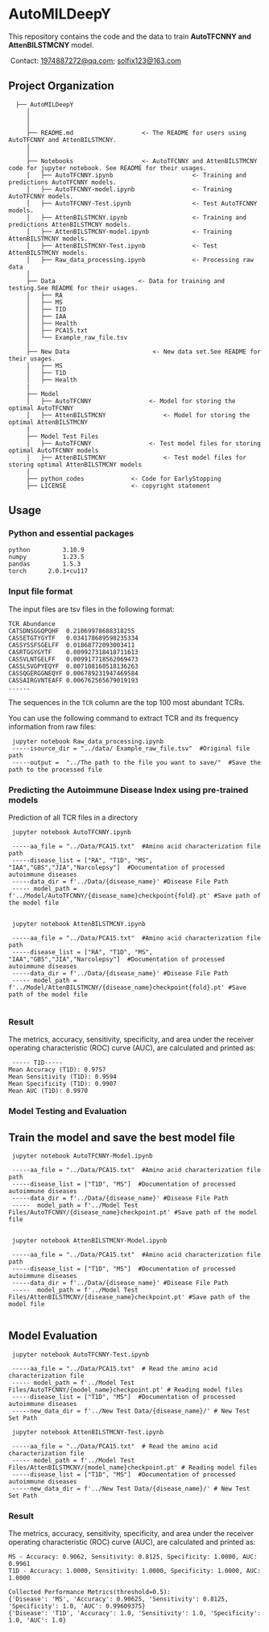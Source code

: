 # AutoMILDeepY

This repository contains the code and the data to train **AutoTFCNNY and AttenBILSTMCNY** model.

​    Contact: 1974887272@qq.com; solfix123@163.com

## Project Organization
      ├── AutoMILDeepY                     
         │
         │
         │     
         ├── README.md                   <- The README for users using AutoTFCNNY and AttenBILSTMCNY.
         │
         │
         ├── Notebooks                   <- AutoTFCNNY and AttenBILSTMCNY code for jupyter notebook. See README for their usages.
         │   ├── AutoTFCNNY.ipynb                      <- Training and predictions AutoTFCNNY models.
         │   ├── AutoTFCNNY-model.ipynb                <- Training  AutoTFCNNY models.
         │   ├── AutoTFCNNY-Test.ipynb                 <- Test AutoTFCNNY models.
         │   ├── AttenBILSTMCNY.ipynb                  <- Training and predictions AttenBILSTMCNY models.
         │   ├── AttenBILSTMCNY-model.ipynb            <- Training AttenBILSTMCNY models.
         │   ├── AttenBILSTMCNY-Test.ipynb             <- Test AttenBILSTMCNY models.
         │   ├── Raw_data_processing.ipynb             <- Processing raw data 
         │
         ├── Data                       <- Data for training and testing.See README for their usages.
         │   ├── RA
         │   ├── MS                   
         │   ├── TID                     
         │   ├── IAA                   
         │   ├── Health   
         │   ├── PCA15.txt  
         │   └── Example_raw_file.tsv        
         │
         ├── New Data                       <- New data set.See README for their usages.
         │   ├── MS
         │   ├── T1D                   
         │   ├── Health                     
         |
         ├── Model
         │   ├── AutoTFCNNY                <- Model for storing the optimal AutoTFCNNY  
         │   ├── AttenBILSTMCNY                <- Model for storing the optimal AttenBILSTMCNY  
         |
         ├── Model Test Files
         │   ├── AutoTFCNNY                <- Test model files for storing optimal AutoTFCNNY models
         │   ├── AttenBILSTMCNY                <- Test model files for storing optimal AttenBILSTMCNY models
         |
         ├── python_codes             <- Code for EarlyStopping    
         ├── LICENSE                  <- copyright statement  
       
             

## Usage

### Python and essential packages

```
python         3.10.9
numpy          1.23.5
pandas         1.5.3
torch      2.0.1+cu117
```

### Input file format

The input files are tsv files in the following format:

```
TCR	Abundance
CATSDNSGGQPQHF	0.21069978688318255
CASSETGTYGYTF	0.034178689598235334
CASSYSSFSGELFF	0.01868772093003411
CASRTGGYGYTF	0.009927318418711613
CASSVLNTGELFF	0.009917718562069473
CASSLSVGPYEQYF	0.007108160518136263
CASSQGERGGNEQYF	0.006789231947469584
CASSAIRGVNTEAFF	0.006762565679019193
......
```

The sequences in the `TCR` column are the top 100 most abundant TCRs.

You can use the following command to extract TCR and its frequency information from raw files:

```
 jupyter notebook Raw_data_processing.ipynb 
 -----isource_dir = "../data/ Example_raw_file.tsv"  #Original file path
 -----output =  "../The path to the file you want to save/"  #Save the path to the processed file
```

### Predicting the Autoimmune Disease Index using pre-trained models

Prediction of all TCR files in a directory

```
 jupyter notebook AutoTFCNNY.ipynb 
 
 -----aa_file = "../Data/PCA15.txt"  #Amino acid characterization file path
 -----disease_list = ["RA", "T1D", "MS", "IAA","GBS","JIA","Narcolepsy"]  #Documentation of processed autoimmune diseases
 -----data_dir = f'../Data/{disease_name}' #Disease File Path
 ----- model_path = f'../Model/AutoTFCNNY/{disease_name}checkpoint{fold}.pt' #Save path of the model file
 
```
```
 jupyter notebook AttenBILSTMCNY.ipynb 
 
 -----aa_file = "../Data/PCA15.txt"  #Amino acid characterization file path
 -----disease_list = ["RA", "T1D", "MS", "IAA","GBS","JIA","Narcolepsy"]  #Documentation of processed autoimmune diseases
 -----data_dir = f'../Data/{disease_name}' #Disease File Path
 ----- model_path = f'../Model/AttenBILSTMCNY/{disease_name}checkpoint{fold}.pt' #Save path of the model file
 
```
### Result

The metrics, accuracy, sensitivity, specificity, and area under the receiver operating characteristic (ROC) curve (AUC), are calculated and printed as:
``` 
 ----- T1D-----
Mean Accuracy (T1D): 0.9757
Mean Sensitivity (T1D): 0.9594
Mean Specificity (T1D): 0.9907
Mean AUC (T1D): 0.9970

```

### Model Testing and Evaluation

## Train the model and save the best model file

```
 jupyter notebook AutoTFCNNY-Model.ipynb 
 
 -----aa_file = "../Data/PCA15.txt"  #Amino acid characterization file path
 -----disease_list = ["T1D", "MS"]  #Documentation of processed autoimmune diseases
 -----data_dir = f'../Data/{disease_name}' #Disease File Path
 -----  model_path = f'../Model Test Files/AutoTFCNNY/{disease_name}checkpoint.pt' #Save path of the model file
 
```

```
 jupyter notebook AttenBILSTMCNY-Model.ipynb 
 
 -----aa_file = "../Data/PCA15.txt"  #Amino acid characterization file path
 -----disease_list = ["T1D", "MS"]  #Documentation of processed autoimmune diseases
 -----data_dir = f'../Data/{disease_name}' #Disease File Path
 -----  model_path = f'../Model Test Files/AttenBILSTMCNY/{disease_name}checkpoint.pt' #Save path of the model file
 
```

## Model Evaluation
```
 jupyter notebook AutoTFCNNY-Test.ipynb 
 
 -----aa_file = "../Data/PCA15.txt"  # Read the amino acid characterization file
 ----- model_path = f'../Model Test Files/AutoTFCNNY/{model_name}checkpoint.pt' # Reading model files
 -----disease_list = ["T1D", "MS"]  #Documentation of processed autoimmune diseases
 -----new_data_dir = f'../New Test Data/{disease_name}/' # New Test Set Path

```
```
 jupyter notebook AttenBILSTMCNY-Test.ipynb 
 
 -----aa_file = "../Data/PCA15.txt"  # Read the amino acid characterization file
 ----- model_path = f'../Model Test Files/AttenBILSTMCNY/{model_name}checkpoint.pt' # Reading model files
 -----disease_list = ["T1D", "MS"]  #Documentation of processed autoimmune diseases
 -----new_data_dir = f'../New Test Data/{disease_name}/' # New Test Set Path

```

### Result

The metrics, accuracy, sensitivity, specificity, and area under the receiver operating characteristic (ROC) curve (AUC), are calculated and printed as:
``` 
MS - Accuracy: 0.9062, Sensitivity: 0.8125, Specificity: 1.0000, AUC: 0.9961
T1D - Accuracy: 1.0000, Sensitivity: 1.0000, Specificity: 1.0000, AUC: 1.0000

Collected Performance Metrics(threshold=0.5):
{'Disease': 'MS', 'Accuracy': 0.90625, 'Sensitivity': 0.8125, 'Specificity': 1.0, 'AUC': 0.99609375}
{'Disease': 'T1D', 'Accuracy': 1.0, 'Sensitivity': 1.0, 'Specificity': 1.0, 'AUC': 1.0}

```
